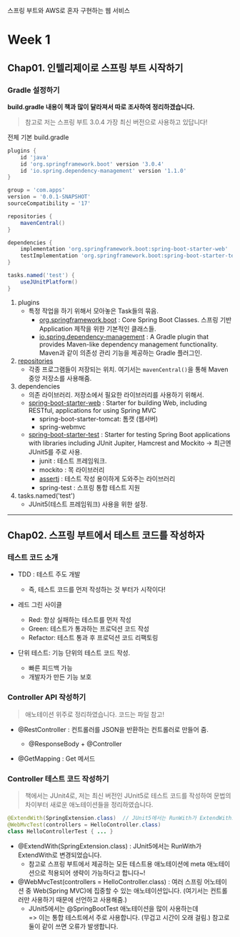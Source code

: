스프링 부트와 AWS로 혼자 구현하는 웹 서비스

# Week 1

## Chap01. 인텔리제이로 스프링 부트 시작하기

### Gradle 설정하기

**build.gradle 내용이 책과 많이 달라져서 따로 조사하여 정리하겠습니다.**

> 참고로 저는 스프링 부트 3.0.4 가장 최신 버전으로 사용하고 있답니다!

전체 기본 build.gradle

```gradle
plugins {
	id 'java'
	id 'org.springframework.boot' version '3.0.4'
	id 'io.spring.dependency-management' version '1.1.0'
}

group = 'com.apps'
version = '0.0.1-SNAPSHOT'
sourceCompatibility = '17'

repositories {
	mavenCentral()
}

dependencies {
	implementation 'org.springframework.boot:spring-boot-starter-web'
	testImplementation 'org.springframework.boot:spring-boot-starter-test'
}

tasks.named('test') {
	useJUnitPlatform()
}
```

1. plugins
   - 특정 작업을 하기 위해서 모아놓은 Task들의 묶음.
     - [org.springframework.boot](https://plugins.gradle.org/plugin/org.springframework.boot) : Core Spring Boot Classes. 스프링 기반 Application 제작을 위한 기본적인 클래스들.
     - [io.spring.dependency-management](https://docs.spring.io/dependency-management-plugin/docs/current/reference/html/) : A Gradle plugin that provides Maven-like dependency management functionality. Maven과 같이 의존성 관리 기능을 제공하는 Gradle 플러그인.
2. [repositories](https://docs.gradle.org/current/userguide/declaring_repositories.html)
   - 각종 프로그램들이 저장되는 위치. 여기서는 `mavenCentral()`을 통해 Maven 중앙 저장소를 사용해줌.
3. dependencies
   - 의존 라이브러리. 저장소에서 필요한 라이브러리를 사용하기 위해서.
   - [spring-boot-starter-web](https://mvnrepository.com/artifact/org.springframework.boot/spring-boot-starter-web) : Starter for building Web, including RESTful, applications for using Spring MVC
     - spring-boot-starter-tomcat: 톰캣 (웹서버)
     - spring-webmvc
   - [spring-boot-starter-test](https://mvnrepository.com/artifact/org.springframework.boot/spring-boot-starter-test) : Starter for testing Spring Boot applications with libraries including JUnit Jupiter, Hamcrest and Mockito -> 최근엔 JUnit5를 주로 사용.
     - junit : 테스트 프레임워크.
     - mockito : 목 라이브러리
     - [assertj](https://joel-costigliola.github.io/assertj/index.html) : 테스트 작성 용이하게 도와주는 라이브러리
     - spring-test : 스프링 통합 테스트 지원
4. tasks.named('test')
   - JUnit5(테스트 프레임워크) 사용을 위한 설정.

---

## Chap02. 스프링 부트에서 테스트 코드를 작성하자

### 테스트 코드 소개

- TDD : 테스트 주도 개발

  - 즉, 테스트 코드를 먼저 작성하는 것 부터가 시작이다!

- 레드 그린 사이클
  - Red: 항상 실패하는 테스트를 먼저 작성
  - Green: 테스트가 통과하는 프로덕션 코드 작성
  - Refactor: 테스트 통과 후 프로덕션 코드 리팩토링
- 단위 테스트: 기능 단위의 테스트 코드 작성.
  - 빠른 피드백 가능
  - 개발자가 만든 기능 보호

### Controller API 작성하기

> 애노테이션 위주로 정리하였습니다. 코드는 파일 참고!

- @RestController : 컨트롤러를 JSON을 반환하는 컨트롤러로 만들어 줌.

  - @ResponseBody + @Controller

- @GetMapping : Get 메서드

### Controller 테스트 코드 작성하기

> 책에서는 JUnit4로, 저는 최신 버전인 JUnit5로 테스트 코드를 작성하여 문법의 차이부터 새로운 애노테이션들을 정리하였습니다.

```java
@ExtendWith(SpringExtension.class)  // JUnit5에서는 RunWith가 ExtendWith로 변경됨. - 생략 가능
@WebMvcTest(controllers = HelloController.class)
class HelloControllerTest { ... }
```

- @ExtendWith(SpringExtension.class) : JUnit5에서는 RunWith가 ExtendWith로 변경되었습니다.
  - 참고로 스프링 부트에서 제공하는 모든 테스트용 애노테이션에 meta 애노테이션으로 적용되어 생략이 가능하다고 합니다~!
- @WebMvcTest(controllers = HelloController.class) : 여러 스프링 어노테이션 중 Web(Spring MVC)에 집중할 수 있는 애노테이션입니다. (여기서는 컨트롤러만 사용하기 때문에 선언하고 사용해줌.)
  - JUnit5에서는 @SpringBootTest 애노테이션을 많이 사용하는데 <br>
    => 이는 통합 테스트에서 주로 사용합니다. (무겁고 시간이 오래 걸림.) 참고로 둘이 같이 쓰면 오류가 발생합니다.
